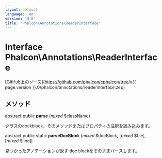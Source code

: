 ```yaml
---
layout: default
language: 'en'
version: '4.0'
title: 'Phalcon\Annotations\ReaderInterface'
---
```


# Interface **Phalcon\Annotations\ReaderInterface**

[GitHub上のソース](https://github.com/phalcon/cphalcon/tree/v{{ page.version }}.0/phalcon/annotations/readerinterface.zep)

## メソッド

abstract public **parse** (*mixed* $className)

クラスのdockblock、そのメソッドまたはプロパティの注釈を読み込みます。

abstract public static **parseDocBlock** (*mixed* $docBlock, [*mixed* $file], [*mixed* $line])

見つかったアノテーションが返す doc blockをそのままパースします。